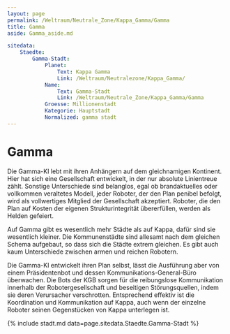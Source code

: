 ```yaml
---
layout: page
permalink: /Weltraum/Neutrale_Zone/Kappa_Gamma/Gamma
title: Gamma
aside: Gamma_aside.md

sitedata:
    Staedte:
        Gamma-Stadt:
            Planet:
                Text: Kappa Gamma
                Link: /Weltraum/Neutralezone/Kappa_Gamma/
            Name:
                Text: Gamma-Stadt
                Link: /Weltraum/Neutrale_Zone/Kappa_Gamma/Gamma
            Groesse: Millionenstadt
            Kategorie: Hauptstadt
            Normalized: gamma stadt
---
```


# Gamma

Die Gamma-KI lebt mit ihren Anhängern auf dem gleichnamigen Kontinent. Hier hat sich eine Gesellschaft entwickelt, in der nur absolute Linientreue zählt. Sonstige Unterschiede sind belanglos, egal ob brandaktuelles oder vollkommen veraltetes Modell, jeder Roboter, der den Plan penibel befolgt, wird als vollwertiges Mitglied der Gesellschaft akzeptiert. Roboter, die den Plan auf Kosten der eigenen Strukturintegrität übererfüllen, werden als Helden gefeiert.

Auf Gamma gibt es wesentlich mehr Städte als auf Kappa, dafür sind sie wesentlich kleiner. Die Kommunenstädte sind allesamt nach dem gleichen Schema aufgebaut, so dass sich die Städte extrem gleichen. Es gibt auch kaum Unterschiede zwischen armen und reichen Robotern.

Die Gamma-KI entwickelt ihren Plan selbst, lässt die Ausführung aber von einem Präsidentenbot und dessen Kommunikations-General-Büro überwachen. Die Bots der KGB sorgen für die reibungslose Kommunikation innerhalb der Robotergesellschaft und beseitigen Störungsquellen, indem sie deren Verursacher verschrotten. Entsprechend effektiv ist die Koordination und Kommunikation auf Kappa, auch wenn der einzelne Roboter seinen Gegenstücken von Kappa unterlegen ist.

{% include stadt.md data=page.sitedata.Staedte.Gamma-Stadt %}
